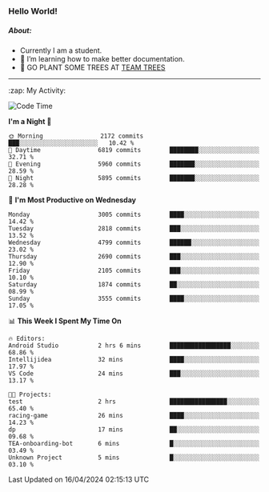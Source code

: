 ### Hello World!

##### About:
- Currently I am a student.
- 🌱 I’m learning how to make better documentation.
- 🌱 GO PLANT SOME TREES AT [TEAM TREES](https://teamtrees.org/)

---
  <summary>:zap: My Activity:</summary>
  
<!--START_SECTION:waka-->
![Code Time](http://img.shields.io/badge/Code%20Time-1%2C315%20hrs%204%20mins-blue)

**I'm a Night 🦉** 

```text
🌞 Morning                2172 commits        ███░░░░░░░░░░░░░░░░░░░░░░   10.42 % 
🌆 Daytime                6819 commits        ████████░░░░░░░░░░░░░░░░░   32.71 % 
🌃 Evening                5960 commits        ███████░░░░░░░░░░░░░░░░░░   28.59 % 
🌙 Night                  5895 commits        ███████░░░░░░░░░░░░░░░░░░   28.28 % 
```
📅 **I'm Most Productive on Wednesday** 

```text
Monday                   3005 commits        ████░░░░░░░░░░░░░░░░░░░░░   14.42 % 
Tuesday                  2818 commits        ███░░░░░░░░░░░░░░░░░░░░░░   13.52 % 
Wednesday                4799 commits        ██████░░░░░░░░░░░░░░░░░░░   23.02 % 
Thursday                 2690 commits        ███░░░░░░░░░░░░░░░░░░░░░░   12.90 % 
Friday                   2105 commits        ███░░░░░░░░░░░░░░░░░░░░░░   10.10 % 
Saturday                 1874 commits        ██░░░░░░░░░░░░░░░░░░░░░░░   08.99 % 
Sunday                   3555 commits        ████░░░░░░░░░░░░░░░░░░░░░   17.05 % 
```


📊 **This Week I Spent My Time On** 

```text
🔥 Editors: 
Android Studio           2 hrs 6 mins        █████████████████░░░░░░░░   68.86 % 
Intellijidea             32 mins             ████░░░░░░░░░░░░░░░░░░░░░   17.97 % 
VS Code                  24 mins             ███░░░░░░░░░░░░░░░░░░░░░░   13.17 % 

🐱‍💻 Projects: 
test                     2 hrs               ████████████████░░░░░░░░░   65.40 % 
racing-game              26 mins             ████░░░░░░░░░░░░░░░░░░░░░   14.23 % 
dp                       17 mins             ██░░░░░░░░░░░░░░░░░░░░░░░   09.68 % 
TEA-onboarding-bot       6 mins              █░░░░░░░░░░░░░░░░░░░░░░░░   03.49 % 
Unknown Project          5 mins              █░░░░░░░░░░░░░░░░░░░░░░░░   03.10 % 
```


 Last Updated on 16/04/2024 02:15:13 UTC
<!--END_SECTION:waka-->
